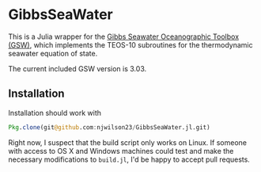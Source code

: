 # GibbsSeaWater

This is a Julia wrapper for the [Gibbs Seawater Oceanographic Toolbox
(GSW)](http://www.teos-10.org/software.htm#1), which implements the TEOS-10
subroutines for the thermodynamic seawater equation of state.

The current included GSW version is 3.03.

## Installation

Installation should work with

```julia
Pkg.clone(git@github.com:njwilson23/GibbsSeaWater.jl.git)
```

Right now, I suspect that the build script only works on Linux. If someone with
access to OS X and Windows machines could test and make the necessary
modifications to `build.jl`, I'd be happy to accept pull requests.

